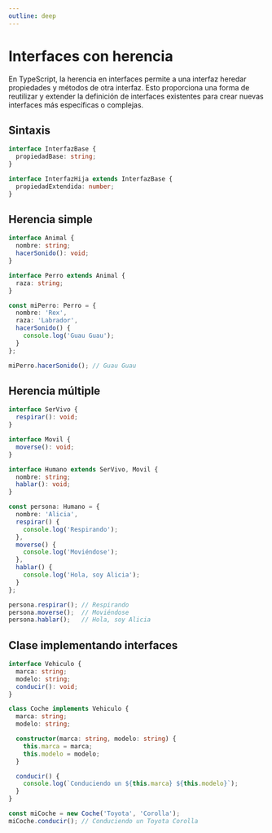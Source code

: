 ```yaml
---
outline: deep
---
```


# Interfaces con herencia

En TypeScript, la herencia en interfaces permite a una interfaz heredar propiedades y métodos de otra interfaz. Esto proporciona una forma de reutilizar y extender la definición de interfaces existentes para crear nuevas interfaces más específicas o complejas.

## Sintaxis
```ts
interface InterfazBase {
  propiedadBase: string;
}

interface InterfazHija extends InterfazBase {
  propiedadExtendida: number;
}
```

## Herencia simple

```ts
interface Animal {
  nombre: string;
  hacerSonido(): void;
}

interface Perro extends Animal {
  raza: string;
}

const miPerro: Perro = {
  nombre: 'Rex',
  raza: 'Labrador',
  hacerSonido() {
    console.log('Guau Guau');
  }
};

miPerro.hacerSonido(); // Guau Guau

```

## Herencia múltiple
```ts
interface SerVivo {
  respirar(): void;
}

interface Movil {
  moverse(): void;
}

interface Humano extends SerVivo, Movil {
  nombre: string;
  hablar(): void;
}

const persona: Humano = {
  nombre: 'Alicia',
  respirar() {
    console.log('Respirando');
  },
  moverse() {
    console.log('Moviéndose');
  },
  hablar() {
    console.log('Hola, soy Alicia');
  }
};

persona.respirar(); // Respirando
persona.moverse();  // Moviéndose
persona.hablar();   // Hola, soy Alicia

```

## Clase implementando interfaces
```ts
interface Vehiculo {
  marca: string;
  modelo: string;
  conducir(): void;
}

class Coche implements Vehiculo {
  marca: string;
  modelo: string;

  constructor(marca: string, modelo: string) {
    this.marca = marca;
    this.modelo = modelo;
  }

  conducir() {
    console.log(`Conduciendo un ${this.marca} ${this.modelo}`);
  }
}

const miCoche = new Coche('Toyota', 'Corolla');
miCoche.conducir(); // Conduciendo un Toyota Corolla

```
